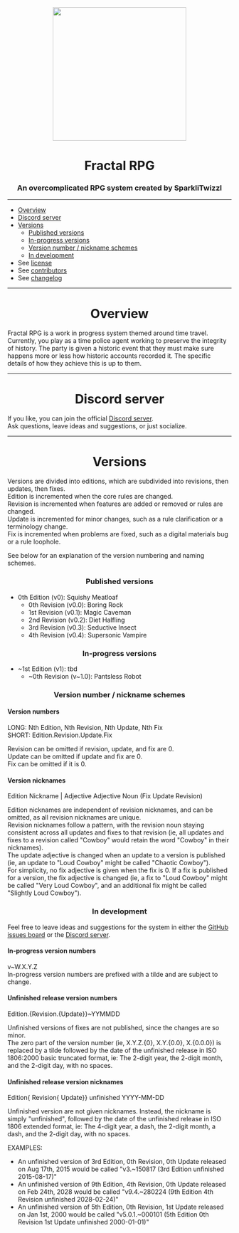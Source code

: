 
<div align="center"><image width="300" src="https://raw.github.com/SparkliTwizzl/fractal-rpg/main/logo.png"></div>

<h1 align="center">Fractal RPG</h1>
<h3 align="center">An overcomplicated RPG system created by SparkliTwizzl</h3>

---

- [Overview](#overview)
- [Discord server](#discord-server)
- [Versions](#versions)
	- [Published versions](#published-versions)
	- [In-progress versions](#in-progress-versions)
	- [Version number / nickname schemes](#version-number--nickname-schemes)
	- [In development](#in-development)
 - See [license](LICENSE)
- See [contributors](CONTRIBUTORS.md)
- See [changelog](CHANGELOG.md)
 
 ---
 <h1 align="center">Overview</h1>
 
Fractal RPG is a work in progress system themed around time travel. Currently, you play as a time police agent working to preserve the integrity of history. The party is given a historic event that they must make sure happens more or less how historic accounts recorded it. The specific details of how they achieve this is up to them.

----
<h1 align="center">Discord server</h1>

If you like, you can join the official [Discord server](https://discord.gg/FMzqKDX).<br/>
Ask questions, leave ideas and suggestions, or just socialize.

---
<h1 align="center">Versions</h1>

Versions are divided into editions, which are subdivided into revisions, then updates, then fixes.<br/>
Edition is incremented when the core rules are changed.<br/>
Revision is incremented when features are added or removed or rules are changed.<br/>
Update is incremented for minor changes, such as a rule clarification or a terminology change.<br/>
Fix is incremented when problems are fixed, such as a digital materials bug or a rule loophole.

See below for an explanation of the version numbering and naming schemes.

<h3 align="center">Published versions</h3>

- 0th Edition (v0): Squishy Meatloaf
	- 0th Revision (v0.0): Boring Rock
	- 1st Revision (v0.1): Magic Caveman
	- 2nd Revision (v0.2): Diet Halfling
	- 3rd Revision (v0.3): Seductive Insect
	- 4th Revision (v0.4): Supersonic Vampire

<h3 align="center">In-progress versions</h3>

- ~1st Edition (v1): tbd
	- \~0th Revision (v\~1.0): Pantsless Robot

<h3 align="center">Version number / nickname schemes</h3>

<h4>Version numbers</h4>

LONG: Nth Edition, Nth Revision, Nth Update, Nth Fix<br/>
SHORT: Edition.Revision.Update.Fix

Revision can be omitted if revision, update, and fix are 0.<br/>
Update can be omitted if update and fix are 0.<br/>
Fix can be omitted if it is 0.

<h4>Version nicknames</h4>

Edition Nickname | Adjective Adjective Noun (Fix Update Revision)

Edition nicknames are independent of revision nicknames, and can be omitted, as all revision nicknames are unique.<br/>
Revision nicknames follow a pattern, with the revision noun staying consistent across all updates and fixes to that revision (ie, all updates and fixes to a revision called "Cowboy" would retain the word "Cowboy" in their nicknames).<br/>
The update adjective is changed when an update to a version is published (ie, an update to "Loud Cowboy" might be called "Chaotic Cowboy").<br/>
For simplicity, no fix adjective is given when the fix is 0. If a fix is published for a version, the fix adjective is  changed (ie, a fix to "Loud Cowboy" might be called "Very Loud Cowboy", and an additional fix might be called "Slightly Loud Cowboy").

<h3 align="center">In development</h3>

Feel free to leave ideas and suggestions for the system in either the [GitHub issues board](https://github.com/SparkliTwizzl/fractal-rpg/issues) or the [Discord server](https://discord.gg/FMzqKDX).

<h4>In-progress version numbers</h4>

v~W.X.Y.Z<br/>
In-progress version numbers are prefixed with a tilde and are subject to change.

<h4>Unfinished release version numbers</h4>

Edition.{Revision.{Update}}~YYMMDD

Unfinished versions of fixes are not published, since the changes are so minor.<br/>
The zero part of the version number (ie, X.Y.Z.{0}, X.Y.{0.0}, X.{0.0.0}) is replaced by a tilde followed by the date of the unfinished release in ISO 1806:2000 basic truncated format, ie: The 2-digit year, the 2-digit month, and the 2-digit day, with no spaces.

<h4>Unfinished release version nicknames</h4>

Edition{ Revision{ Update}} unfinished YYYY-MM-DD

Unfinished version are not given nicknames. Instead, the nickname is simply "unfinished", followed by the date of the unfinished release in ISO 1806 extended format, ie: The 4-digit year, a dash, the 2-digit month, a dash, and the 2-digit day, with no spaces.

EXAMPLES:

- An unfinished version of 3rd Edition, 0th Revision, 0th Update released on Aug 17th, 2015 would be called "v3.~150817 (3rd Edition unfinished 2015-08-17)"
- An unfinished version of 9th Edition, 4th Revision, 0th Update released on Feb 24th, 2028 would be called "v9.4.~280224 (9th Edition 4th Revision unfinished 2028-02-24)"
- An unfinished version of 5th Edition, 0th Revision, 1st Update released on Jan 1st, 2000 would be called "v5.0.1.~000101 (5th Edition 0th Revision 1st Update unfinished 2000-01-01)"